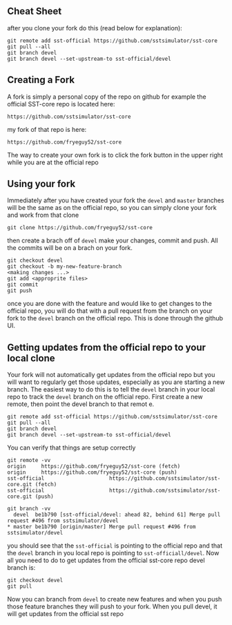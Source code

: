 ## Cheat Sheet
after you clone your fork do this (read below for explanation):

```
git remote add sst-official https://github.com/sstsimulator/sst-core
git pull --all
git branch devel
git branch devel --set-upstream-to sst-official/devel
```

## Creating a Fork
A fork is simply a personal copy of the repo on github for example the official SST-core repo is located here:

`https://github.com/sstsimulator/sst-core`

my fork of that repo is here:

`https://github.com/fryeguy52/sst-core`



The way to create your own fork is to click the fork button in the upper right while you are at the official repo


## Using your fork
Immediately after you have created your fork the `devel` and `master` branches will be the same as on the official repo, so you can simply clone your fork and work from that clone

```
git clone https://github.com/fryeguy52/sst-core
```

then create a brach off of `devel` make your changes, commit and push. All the commits will be on a brach on your fork.

```
git checkout devel
git checkout -b my-new-feature-branch
<making changes ...>
git add <approprite files>
git commit
git push
```

once you are done with the feature and would like to get changes to the official repo, you will do that with a pull request from the branch on your fork to the `devel` branch on the official repo. This is done through the github UI.


## Getting updates from the official repo to your local clone

Your fork will not automatically get updates from the official repo but you will want to regularly get those updates, especially as you are starting a new branch. The easiest way to do this is to tell the `devel` branch in your local repo to track the `devel` branch on the official repo. First create a new remote, then point the devel branch to that remot
e.

```
git remote add sst-official https://github.com/sstsimulator/sst-core
git pull --all
git branch devel
git branch devel --set-upstream-to sst-official/devel
```
You can verify that things are setup correctly

```
git remote -vv
origin	   https://github.com/fryeguy52/sst-core (fetch)
origin	   https://github.com/fryeguy52/sst-core (push)
sst-official					 https://github.com/sstsimulator/sst-core.git (fetch)
sst-official					 https://github.com/sstsimulator/sst-core.git (push)

git branch -vv
  devel  be1b790 [sst-official/devel: ahead 82, behind 61] Merge pull request #496 from sstsimulator/devel
* master be1b790 [origin/master] Merge pull request #496 from sstsimulator/devel
```
you should see that the `sst-official` is pointing to the official repo and that the `devel` branch in you local repo is pointing to `sst-officiall/devel`. Now all you need to do to get updates from the official sst-core repo devel branch is:

```
git checkout devel
git pull
```

Now you can branch from `devel` to create new features and when you push those feature branches they will push to your fork. When you pull devel, it will get updates from the official sst repo